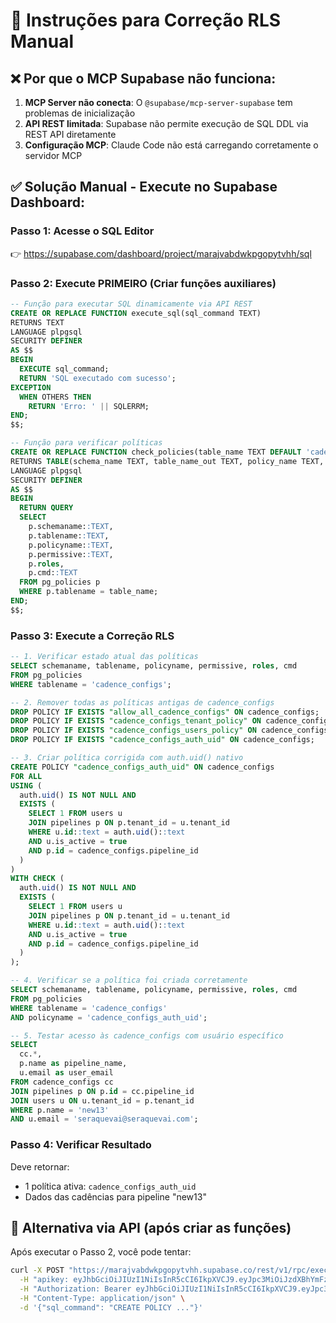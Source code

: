 # 🚀 Instruções para Correção RLS Manual

## ❌ Por que o MCP Supabase não funciona:

1. **MCP Server não conecta**: O `@supabase/mcp-server-supabase` tem problemas de inicialização
2. **API REST limitada**: Supabase não permite execução de SQL DDL via REST API diretamente
3. **Configuração MCP**: Claude Code não está carregando corretamente o servidor MCP

## ✅ Solução Manual - Execute no Supabase Dashboard:

### Passo 1: Acesse o SQL Editor
👉 https://supabase.com/dashboard/project/marajvabdwkpgopytvhh/sql

### Passo 2: Execute PRIMEIRO (Criar funções auxiliares)
```sql
-- Função para executar SQL dinamicamente via API REST
CREATE OR REPLACE FUNCTION execute_sql(sql_command TEXT)
RETURNS TEXT
LANGUAGE plpgsql
SECURITY DEFINER
AS $$
BEGIN
  EXECUTE sql_command;
  RETURN 'SQL executado com sucesso';
EXCEPTION
  WHEN OTHERS THEN
    RETURN 'Erro: ' || SQLERRM;
END;
$$;

-- Função para verificar políticas
CREATE OR REPLACE FUNCTION check_policies(table_name TEXT DEFAULT 'cadence_configs')
RETURNS TABLE(schema_name TEXT, table_name_out TEXT, policy_name TEXT, permissive TEXT, roles TEXT[], cmd TEXT)
LANGUAGE plpgsql
SECURITY DEFINER
AS $$
BEGIN
  RETURN QUERY
  SELECT 
    p.schemaname::TEXT,
    p.tablename::TEXT,
    p.policyname::TEXT,
    p.permissive::TEXT,
    p.roles,
    p.cmd::TEXT
  FROM pg_policies p
  WHERE p.tablename = table_name;
END;
$$;
```

### Passo 3: Execute a Correção RLS
```sql
-- 1. Verificar estado atual das políticas
SELECT schemaname, tablename, policyname, permissive, roles, cmd
FROM pg_policies 
WHERE tablename = 'cadence_configs';

-- 2. Remover todas as políticas antigas de cadence_configs
DROP POLICY IF EXISTS "allow_all_cadence_configs" ON cadence_configs;
DROP POLICY IF EXISTS "cadence_configs_tenant_policy" ON cadence_configs;
DROP POLICY IF EXISTS "cadence_configs_users_policy" ON cadence_configs;
DROP POLICY IF EXISTS "cadence_configs_auth_uid" ON cadence_configs;

-- 3. Criar política corrigida com auth.uid() nativo
CREATE POLICY "cadence_configs_auth_uid" ON cadence_configs
FOR ALL
USING (
  auth.uid() IS NOT NULL AND
  EXISTS (
    SELECT 1 FROM users u 
    JOIN pipelines p ON p.tenant_id = u.tenant_id
    WHERE u.id::text = auth.uid()::text
    AND u.is_active = true
    AND p.id = cadence_configs.pipeline_id
  )
)
WITH CHECK (
  auth.uid() IS NOT NULL AND
  EXISTS (
    SELECT 1 FROM users u 
    JOIN pipelines p ON p.tenant_id = u.tenant_id
    WHERE u.id::text = auth.uid()::text
    AND u.is_active = true
    AND p.id = cadence_configs.pipeline_id
  )
);

-- 4. Verificar se a política foi criada corretamente
SELECT schemaname, tablename, policyname, permissive, roles, cmd
FROM pg_policies 
WHERE tablename = 'cadence_configs'
AND policyname = 'cadence_configs_auth_uid';

-- 5. Testar acesso às cadence_configs com usuário específico
SELECT 
  cc.*,
  p.name as pipeline_name,
  u.email as user_email
FROM cadence_configs cc
JOIN pipelines p ON p.id = cc.pipeline_id  
JOIN users u ON u.tenant_id = p.tenant_id
WHERE p.name = 'new13'
AND u.email = 'seraquevai@seraquevai.com';
```

### Passo 4: Verificar Resultado
Deve retornar:
- 1 política ativa: `cadence_configs_auth_uid`
- Dados das cadências para pipeline "new13"

## 🔧 Alternativa via API (após criar as funções)
Após executar o Passo 2, você pode tentar:
```bash
curl -X POST "https://marajvabdwkpgopytvhh.supabase.co/rest/v1/rpc/execute_sql" \
  -H "apikey: eyJhbGciOiJIUzI1NiIsInR5cCI6IkpXVCJ9.eyJpc3MiOiJzdXBhYmFzZSIsInJlZiI6Im1hcmFqdmFiZHdrcGdvcHl0dmhoIiwicm9sZSI6InNlcnZpY2Vfcm9sZSIsImlhdCI6MTc0OTc2NDAwOSwiZXhwIjoyMDY1MzQwMDA5fQ.mkQBVPvhM3OJndsyinoONRUHSDJMh1nFBbPPNH_6cYY" \
  -H "Authorization: Bearer eyJhbGciOiJIUzI1NiIsInR5cCI6IkpXVCJ9.eyJpc3MiOiJzdXBhYmFzZSIsInJlZiI6Im1hcmFqdmFiZHdrcGdvcHl0dmhoIiwicm9sZSI6InNlcnZpY2Vfcm9sZSIsImlhdCI6MTc0OTc2NDAwOSwiZXhwIjoyMDY1MzQwMDA5fQ.mkQBVPvhM3OJndsyinoONRUHSDJMh1nFBbPPNH_6cYY" \
  -H "Content-Type: application/json" \
  -d '{"sql_command": "CREATE POLICY ..."}'
```